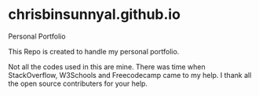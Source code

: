 # chrisbinsunnyal.github.io
Personal Portfolio

This Repo is created to handle my personal portfolio. 

Not all the codes used in this are mine.
There was time when StackOverflow, W3Schools and Freecodecamp came to my help. 
I thank all the open source contributers for your help.
